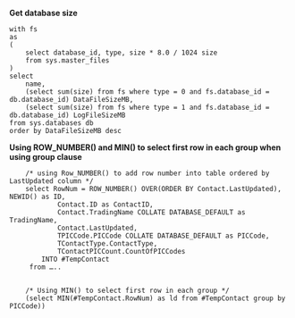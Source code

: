**Get database size**

    with fs
    as
    (
        select database_id, type, size * 8.0 / 1024 size
        from sys.master_files
    )
    select 
        name,
        (select sum(size) from fs where type = 0 and fs.database_id = db.database_id) DataFileSizeMB,
        (select sum(size) from fs where type = 1 and fs.database_id = db.database_id) LogFileSizeMB
    from sys.databases db
    order by DataFileSizeMB desc


**Using ROW_NUMBER() and MIN() to select first row in each group when using group clause**

   

	    /* using Row_NUMBER() to add row number into table ordered by LastUpdated column */ 
        select RowNum = ROW_NUMBER() OVER(ORDER BY Contact.LastUpdated),  NEWID() as ID, 
        		Contact.ID as ContactID, 
        		Contact.TradingName COLLATE DATABASE_DEFAULT as TradingName, 
        		Contact.LastUpdated, 
        		TPICCode.PICCode COLLATE DATABASE_DEFAULT as PICCode, 
        		TContactType.ContactType,
        		TContactPICCount.CountOfPICCodes
        	INTO #TempContact
         from …..
        
        
        /* Using MIN() to select first row in each group */
        (select MIN(#TempContact.RowNum) as ld from #TempContact group by PICCode))

<!--stackedit_data:
eyJoaXN0b3J5IjpbLTk4MDI2NTUzNCwtNzQ5NjMwNjAzXX0=
-->